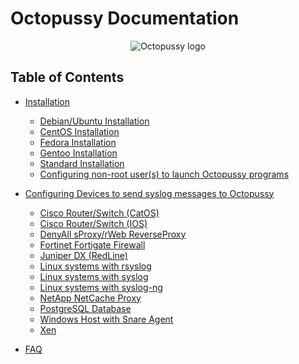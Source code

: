 Octopussy Documentation
=======================

<p align="center">
  <img src="https://raw.githubusercontent.com/sebthebert/Octopussy_Documentation/master/img/pieuvre.gif" alt="Octopussy logo"/>
</p>

## Table of Contents

- [Installation](01_Installation.md)
    - [Debian/Ubuntu Installation](01_Installation.md#debianubuntu-installation)
    - [CentOS Installation](01_Installation.md#centos-installation)
    - [Fedora Installation](01_Installation.md#fedora-installation)
    - [Gentoo Installation](01_Installation.md#gentoo-installation)
    - [Standard Installation](01_Installation.md#standard-installation)
    - [Configuring non-root user(s) to launch Octopussy programs](01_Installation.md#configuring-non-root-users-to-launch-octopussy-programs)

- [Configuring Devices to send syslog messages to Octopussy](02_Configuring_Devices.md)
    - [Cisco Router/Switch (CatOS)](02_Configuring_Devices.md#cisco-routerswitch-catos)
    - [Cisco Router/Switch (IOS)](02_Configuring_Devices.md#cisco-routerswitch-ios)
    - [DenyAll sProxy/rWeb ReverseProxy](02_Configuring_Devices.md#denyall-sproxyrweb-reverseproxy)
    - [Fortinet Fortigate Firewall](02_Configuring_Devices.md#fortinet-fortigate-firewall)
    - [Juniper DX (RedLine)](02_Configuring_Devices.md#juniper-dx-redline)
    - [Linux systems with rsyslog](02_Configuring_Devices.md#linux-systems-with-rsyslog)
    - [Linux systems with syslog](02_Configuring_Devices.md#linux-systems-with-syslog)
    - [Linux systems with syslog-ng](02_Configuring_Devices.md#linux-systems-with-syslog-ng)
    - [NetApp NetCache Proxy](02_Configuring_Devices.md#netapp-netcache-proxy)
    - [PostgreSQL Database](02_Configuring_Devices.md#postgresql-database)
    - [Windows Host with Snare Agent](02_Configuring_Devices.md#windows-host-with-snare-agent)
    - [Xen](02_Configuring_Devices.md#xen)

- [FAQ](FAQ.md)
